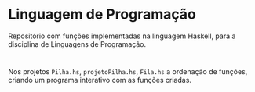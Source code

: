 # Linguagem de Programação

Repositório com funções implementadas na linguagem Haskell, para a disciplina de Linguagens de Programação. 

#

Nos projetos ```Pilha.hs```, ```projetoPilha.hs```, ```Fila.hs``` a ordenação de funções, criando um programa interativo com as funções criadas.  
